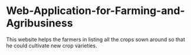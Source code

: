 # Web-Application-for-Farming-and-Agribusiness
This website helps the farmers in listing all the crops sown around so that he could cultivate new crop varieties.
